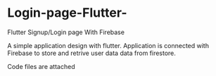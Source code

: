 # Login-page-Flutter-
Flutter Signup/Login page With Firebase

A simple application design with flutter. Application is connected with Firebase to store and retrive user data data from firestore.





Code files are attached
